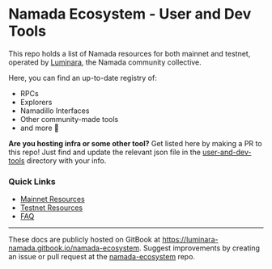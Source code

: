 # Namada Ecosystem - User and Dev Tools

This repo holds a list of Namada resources for both mainnet and testnet, operated by [Luminara](https://luminara.icu), the Namada community collective.  

Here, you can find an up-to-date registry of:

- RPCs
- Explorers
- Namadillo Interfaces
- Other community-made tools
- and more 🙂

**Are you hosting infra or some other tool?** Get listed here by making a PR to this repo! Just find and update the relevant json file in the [user-and-dev-tools](../../user-and-dev-tools/) directory with your info.

### Quick Links
- [Mainnet Resources](./mainnet/)
- [Testnet Resources](./testnet/)
- [FAQ](./faq)

---

These docs are publicly hosted on GitBook at https://luminara-namada.gitbook.io/namada-ecosystem.
Suggest improvements by creating an issue or pull request at the [namada-ecosystem](https://github.com/Luminara-Hub/namada-ecosystem) repo.